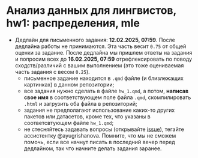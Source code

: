# Анализ данных для лингвистов, hw1: распределения, mle

- Дедлайн для письменного задания: **12.02.2025, 07:59**. После дедлайна работы не принимаются. Эта часть весит `0.75` от общей оценки за задание. После дедлайна мы пришлем ответы на задания и попросим всех до **16.02.2025, 07:59** отрефлексировать по поводу сходств/различий с вашим выполнением (это тоже оцениваемая часть задания с весом `0.25`).
    - письменное задание находится в `.qmd` файле (и близлежащих картинках) в данном репозитории;
    - все задания нужно сделать в файле `hw_1.qmd`, а потом, **написав свое имя** в соответствующем поле файла `.qmd`, скомпилировать `.html` и загрузить оба файла в репозиторий;
    - задания не предполагают использование каких-то других пакетов или датасетов, кроме тех, что указаны в соответсвтующем файле `hw_1.qmd`;
    - не стесняйтесь задавать вопросы (открывайте [issue](https://help.github.com/en/github/managing-your-work-on-github/creating-an-issue)), тегайте ассистентку @ayugrishanova. Помните, что мы не сможем помочь, если все начнут писать в последний вечер перед дедлайном, так что начните делать задания заранее.
